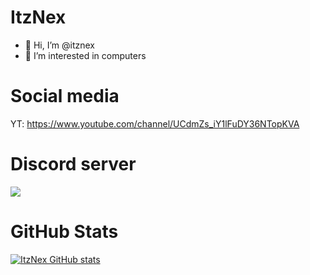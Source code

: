 # ItzNex
- 👋 Hi, I’m @itznex
- 👀 I’m interested in computers
# Social media
YT: https://www.youtube.com/channel/UCdmZs_iY1lFuDY36NTopKVA
# Discord server
<a href="https://discord.gg/wwnBr6hxE5"><img src="https://discord.com/api/guilds/638013434629324811/widget.png?style=banner2"></a>
# GitHub Stats
[![ItzNex GitHub stats](https://github-readme-stats.vercel.app/api?username=itznex)](https://github.com/anuraghazra/github-readme-stats)
